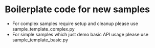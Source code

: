 Boilerplate code for new samples
================================

* For complex samples require setup and cleanup please use sample_template_complex.py    
* For simple samples which just demo basic API usage please use sample_template_basic.py

